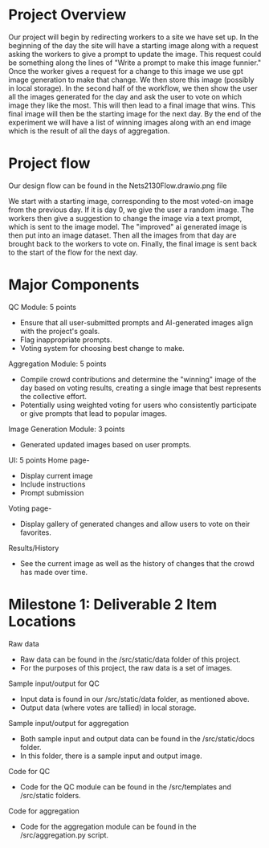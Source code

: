 # Project Overview

Our project will begin by redirecting workers to a site we have set up. In the beginning of the day the site will have a starting image along with a request asking the workers to give a prompt to update the image. This request could be something along the lines of "Write a prompt to make this image funnier." Once the worker gives a request for a change to this image we use gpt image generation to make that change. We then store this image (possibly in local storage). In the second half of the workflow, we then show the user all the images generated for the day and ask the user to vote on which image they like the most. This will then lead to a final image that wins. This final image will then be the starting image for the next day. By the end of the experiment we will have a list of winning images along with an end image which is the result of all the days of aggregation.

# Project flow

Our design flow can be found in the Nets2130Flow.drawio.png file

We start with a starting image, corresponding to the most voted-on image from the previous day. If it is day 0, we give the user a random image. The workers then give a suggestion to change the image via a text prompt, which is sent to the image model. The "improved" ai generated image is then put into an image dataset. Then all the images from that day are brought back to the workers to vote on. Finally, the final image is sent back to the start of the flow for the next day.

# Major Components

QC Module: 5 points

- Ensure that all user-submitted prompts and AI-generated images align with the project's goals.
- Flag inappropriate prompts.
- Voting system for choosing best change to make.

Aggregation Module: 5 points

- Compile crowd contributions and determine the "winning" image of the day based on voting results, creating a single image that best represents the collective effort.
- Potentially using weighted voting for users who consistently participate or give prompts that lead to popular images.

Image Generation Module: 3 points

- Generated updated images based on user prompts.

UI: 5 points
Home page-

- Display current image
- Include instructions
- Prompt submission

Voting page-

- Display gallery of generated changes and allow users to vote on their favorites.

Results/History

- See the current image as well as the history of changes that the crowd has made over time.

# Milestone 1: Deliverable 2 Item Locations

Raw data

- Raw data can be found in the /src/static/data folder of this project.
- For the purposes of this project, the raw data is a set of images.

Sample input/output for QC

- Input data is found in our /src/static/data folder, as mentioned above.
- Output data (where votes are tallied) in local storage.

Sample input/output for aggregation

- Both sample input and output data can be found in the /src/static/docs folder.
- In this folder, there is a sample input and output image.

Code for QC

- Code for the QC module can be found in the /src/templates and /src/static folders.

Code for aggregation

- Code for the aggregation module can be found in the /src/aggregation.py script.
